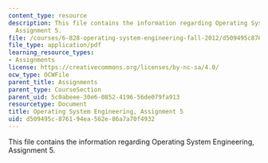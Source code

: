 ```yaml
---
content_type: resource
description: This file contains the information regarding Operating System Engineering,
  Assignment 5.
file: /courses/6-828-operating-system-engineering-fall-2012/d509495c876194ea562e86a7a70f4932_MIT6_828F12_assignment5.pdf
file_type: application/pdf
learning_resource_types:
- Assignments
license: https://creativecommons.org/licenses/by-nc-sa/4.0/
ocw_type: OCWFile
parent_title: Assignments
parent_type: CourseSection
parent_uid: 5c0abeee-30e6-0852-4196-56de079fa913
resourcetype: Document
title: Operating System Engineering, Assignment 5
uid: d509495c-8761-94ea-562e-86a7a70f4932
---
```

This file contains the information regarding Operating System Engineering, Assignment 5.